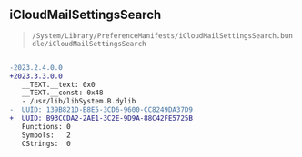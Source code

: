 ## iCloudMailSettingsSearch

> `/System/Library/PreferenceManifests/iCloudMailSettingsSearch.bundle/iCloudMailSettingsSearch`

```diff

-2023.2.4.0.0
+2023.3.3.0.0
   __TEXT.__text: 0x0
   __TEXT.__const: 0x48
   - /usr/lib/libSystem.B.dylib
-  UUID: 139B821D-B8E5-3CD6-9600-CC8249DA37D9
+  UUID: B93CCDA2-2AE1-3C2E-9D9A-88C42FE5725B
   Functions: 0
   Symbols:   2
   CStrings:  0

```
